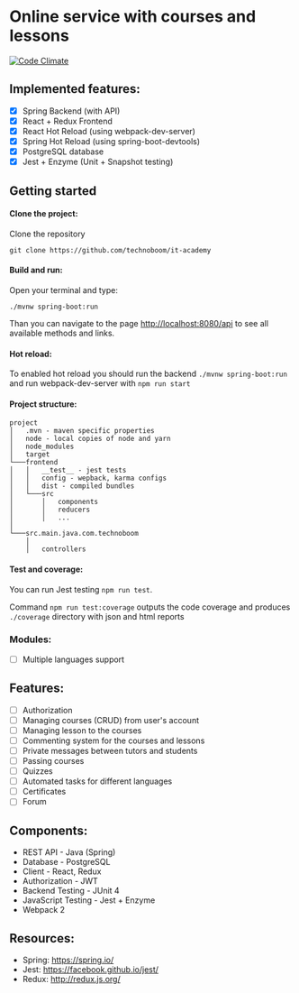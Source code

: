 # Online service with courses and lessons
[![Code Climate](https://codeclimate.com/github/technoboom/it-academy/badges/gpa.svg)](https://codeclimate.com/github/technoboom/it-academy)

## Implemented features:
-[x] Spring Backend (with API)
-[x] React + Redux Frontend
-[x] React Hot Reload (using webpack-dev-server)
-[x] Spring Hot Reload (using spring-boot-devtools)
-[x] PostgreSQL database
-[x] Jest + Enzyme (Unit + Snapshot testing)

## Getting started
#### Clone the project:
Clone the repository
```
git clone https://github.com/technoboom/it-academy
```
#### Build and run:
Open your terminal and type:
```
./mvnw spring-boot:run
```
Than you can navigate to the page <a href="http://localhost:8080/api">http://localhost:8080/api</a> to see all
available methods and links.

#### Hot reload:
To enabled hot reload you should run the backend `./mvnw spring-boot:run`
and run webpack-dev-server with `npm run start`

#### Project structure:
```
project
│   .mvn - maven specific properties
│   node - local copies of node and yarn
│   node_modules
│   target
└───frontend
│   │   __test__ - jest tests
│   │   config - wepback, karma configs
│   │   dist - compiled bundles
│   └───src
│       │   components
│       │   reducers
│       │   ...
│
└───src.main.java.com.technoboom
    │
    │   controllers
```

#### Test and coverage:
You can run Jest testing ```npm run test```.

Command `npm run test:coverage` outputs the code coverage
and produces `./coverage` directory with json and html reports

### Modules:
- [ ] Multiple languages support


## Features:
- [ ] Authorization
- [ ] Managing courses (CRUD) from user's account
- [ ] Managing lesson to the courses
- [ ] Commenting system for the courses and lessons
- [ ] Private messages between tutors and students
- [ ] Passing courses
- [ ] Quizzes
- [ ] Automated tasks for different languages
- [ ] Certificates
- [ ] Forum

## Components:
- REST API - Java (Spring)
- Database - PostgreSQL
- Client - React, Redux
- Authorization - JWT
- Backend Testing - JUnit 4
- JavaScript Testing - Jest + Enzyme
- Webpack 2

## Resources:
- Spring: https://spring.io/
- Jest: https://facebook.github.io/jest/
- Redux: http://redux.js.org/